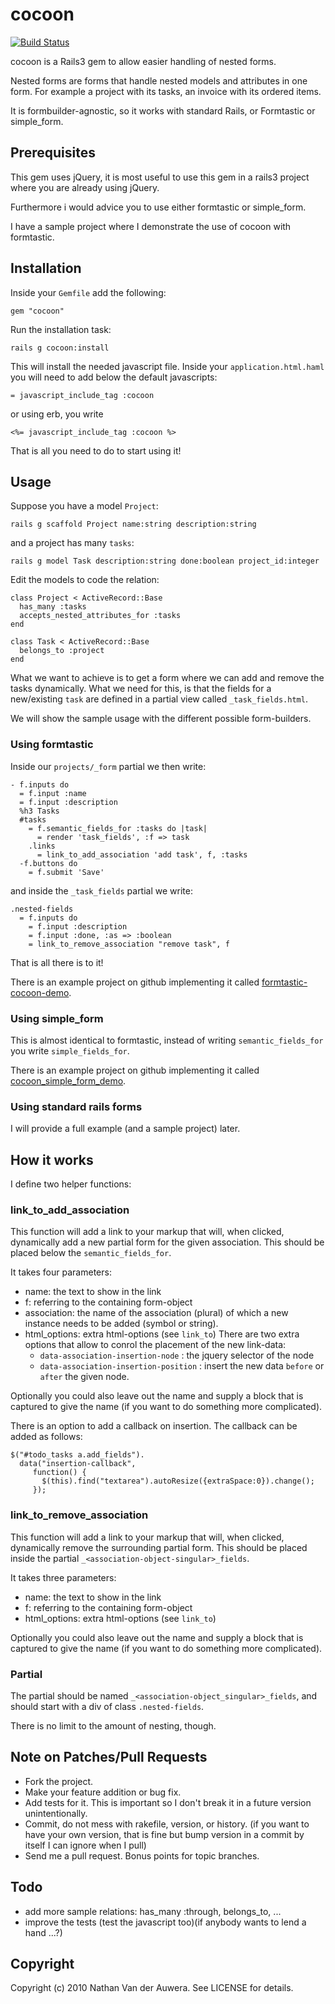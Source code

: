 # cocoon

[![Build Status](http://travis-ci.org/nathanvda/cocoon.png)](http://travis-ci.org/nathanvda/cocoon)

cocoon is a Rails3 gem to allow easier handling of nested forms.

Nested forms are forms that handle nested models and attributes in one form.
For example a project with its tasks, an invoice with its ordered items.

It is formbuilder-agnostic, so it works with standard Rails, or Formtastic or simple_form.

## Prerequisites

This gem uses jQuery, it is most useful to use this gem in a rails3
project where you are already using jQuery.

Furthermore i would advice you to use either formtastic or simple_form.

I have a sample project where I demonstrate the use of cocoon with formtastic.

## Installation

Inside your `Gemfile` add the following:

    gem "cocoon"

Run the installation task:

    rails g cocoon:install

This will install the needed javascript file.
Inside your `application.html.haml` you will need to add below the default javascripts:

    = javascript_include_tag :cocoon

or using erb, you write

    <%= javascript_include_tag :cocoon %>

That is all you need to do to start using it!

## Usage

Suppose you have a model `Project`:

    rails g scaffold Project name:string description:string

and a project has many `tasks`:

    rails g model Task description:string done:boolean project_id:integer

Edit the models to code the relation:

    class Project < ActiveRecord::Base
      has_many :tasks
      accepts_nested_attributes_for :tasks
    end

    class Task < ActiveRecord::Base
      belongs_to :project
    end

What we want to achieve is to get a form where we can add and remove the tasks dynamically.
What we need for this, is that the fields for a new/existing `task` are defined in a partial
view called `_task_fields.html`.

We will show the sample usage with the different possible form-builders.

### Using formtastic

Inside our `projects/_form` partial we then write:

    - f.inputs do
      = f.input :name
      = f.input :description
      %h3 Tasks
      #tasks
        = f.semantic_fields_for :tasks do |task|
          = render 'task_fields', :f => task
        .links
          = link_to_add_association 'add task', f, :tasks
      -f.buttons do
        = f.submit 'Save'

and inside the `_task_fields` partial we write:

    .nested-fields
      = f.inputs do
        = f.input :description
        = f.input :done, :as => :boolean
        = link_to_remove_association "remove task", f

That is all there is to it!

There is an example project on github implementing it called [formtastic-cocoon-demo](https://github.com/nathanvda/formtastic-cocoon-demo).

### Using simple_form

This is almost identical to formtastic, instead of writing `semantic_fields_for` you write `simple_fields_for`.

There is an example project on github implementing it called [cocoon_simple_form_demo](https://github.com/nathanvda/cocoon_simple_form_demo).


### Using standard rails forms

I will provide a full example (and a sample project) later.

## How it works

I define two helper functions:

### link_to_add_association

This function will add a link to your markup that will, when clicked, dynamically add a new partial form for the given association.
This should be placed below the `semantic_fields_for`.

It takes four parameters:

- name: the text to show in the link
- f: referring to the containing form-object
- association: the name of the association (plural) of which a new instance needs to be added (symbol or string).
- html_options: extra html-options (see `link_to`)
  There are two extra options that allow to conrol the placement of the new link-data:
  - `data-association-insertion-node` : the jquery selector of the node
  - `data-association-insertion-position` : insert the new data `before` or `after` the given node.

Optionally you could also leave out the name and supply a block that is captured to give the name (if you want to do something more complicated).

There is an option to add a callback on insertion. The callback can be added as follows:

    $("#todo_tasks a.add_fields").
      data("insertion-callback",
         function() {
           $(this).find("textarea").autoResize({extraSpace:0}).change();
         });


### link_to_remove_association

This function will add a link to your markup that will, when clicked, dynamically remove the surrounding partial form.
This should be placed inside the partial `_<association-object-singular>_fields`.

It takes three parameters:

- name: the text to show in the link
- f: referring to the containing form-object
- html_options: extra html-options (see `link_to`)

Optionally you could also leave out the name and supply a block that is captured to give the name (if you want to do something more complicated).

### Partial

The partial should be named `_<association-object_singular>_fields`, and should start with a div of class `.nested-fields`.

There is no limit to the amount of nesting, though.


## Note on Patches/Pull Requests
 
* Fork the project.
* Make your feature addition or bug fix.
* Add tests for it. This is important so I don't break it in a
  future version unintentionally.
* Commit, do not mess with rakefile, version, or history.
  (if you want to have your own version, that is fine but bump version in a commit by itself I can ignore when I pull)
* Send me a pull request. Bonus points for topic branches.


## Todo

* add more sample relations: has_many :through, belongs_to, ...
* improve the tests (test the javascript too)(if anybody wants to lend a hand ...?)

## Copyright

Copyright (c) 2010 Nathan Van der Auwera. See LICENSE for details.
